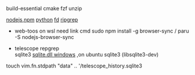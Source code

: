 build-essential cmake fzf unzip

[nodejs,npm](https://nodejs.org/en/)
[python](https://www.python.org/downloads/)
[fd](https://github.com/sharkdp/fd)
[ripgrep](https://github.com/BurntSushi/ripgrep)

- web-toos
on wsl need link cmd
sudo npm install -g browser-sync / paru -S nodejs-browser-sync

- telescope
repgrep  
sqlite3 [sqlite.dll windows](https://www.sqlite.org/download.html) ,on ubuntu sqlite3 (libsqlite3-dev)  

touch vim.fn.stdpath "data" .. '/telescope_history.sqlite3
